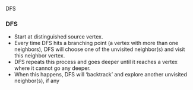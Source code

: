 DFS

### DFS
- Start at distinguished source vertex.
- Every time DFS hits a branching point (a vertex with more than one neighbors), DFS will choose one of the unvisited neighbor(s) and visit this neighbor vertex.
- DFS repeats this process and goes deeper until it reaches a vertex where it cannot go any deeper.
- When this happens, DFS will ‘backtrack’ and explore another unvisited neighbor(s), if any

